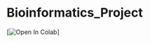 # Bioinformatics_Project

[![Open In Colab](https://colab.research.google.com/drive/1cfXL4QpyIu-LjG6_aDH7kcJLTltTgDRk)]
